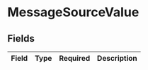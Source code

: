 # MessageSourceValue


## Fields

| Field       | Type        | Required    | Description |
| ----------- | ----------- | ----------- | ----------- |